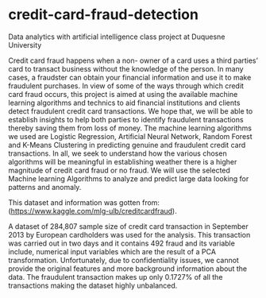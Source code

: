 # credit-card-fraud-detection
Data analytics with artificial intelligence class project at Duquesne University

Credit card fraud happens when a non- owner of a card uses a third parties’ card to transact business without the knowledge of the person. In many cases, a fraudster can obtain your financial information and use it to make fraudulent purchases. 
In view of some of the ways through which credit card fraud occurs, this project is aimed at using the available machine learning algorithms and technics to aid financial institutions and clients detect fraudulent credit card transactions. We hope that, we will be able to establish insights to help both parties to identify fraudulent transactions thereby saving them from loss of money.
The machine learning algorithms we used are Logistic Regression, Artificial Neural Network, Random Forest and K-Means Clustering in predicting genuine and fraudulent credit card transactions. In all, we seek to understand how the various chosen algorithms will be meaningful in establishing weather there is a higher magnitude of credit card fraud or no fraud. We will use the selected Machine learning Algorithms to analyze and predict large data looking for patterns and anomaly. 

This dataset and information was gotten from:  (https://www.kaggle.com/mlg-ulb/creditcardfraud).

A dataset of 284,807 sample size of credit card transaction in September 2013 by European cardholders was used for the analysis. This transaction was carried out in two days and it contains 492 fraud and its variable include, numerical input variables which are the result of a PCA transformation. Unfortunately, due to confidentiality issues, we cannot provide the original features and more background information about the data. The fraudulent transaction makes up only 0.1727% of all the transactions making the dataset highly unbalanced.

